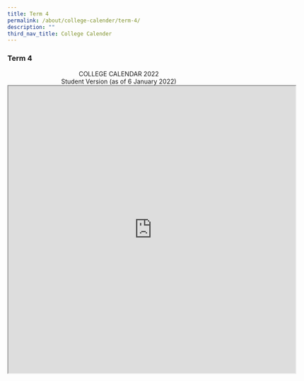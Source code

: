 ```yaml
---
title: Term 4
permalink: /about/college-calender/term-4/
description: ""
third_nav_title: College Calender
---
```

### **Term 4**

<center>COLLEGE CALENDAR 2022<br>
Student Version (as of 6 January 2022)</center>

<iframe src="https://docs.google.com/spreadsheets/d/e/2PACX-1vQCNV5GuMqVIB6iXmJmhFEbJnvxJ0-QU5iKLu0GSRmXMxzmUJn379sZYrTNF9hx7kzmlmZ8uYZNp-ts/pubhtml?gid=1210143154&amp;single=true&amp;widget=true&amp;headers=false" width=650px height=650px scrolling="no"></iframe>